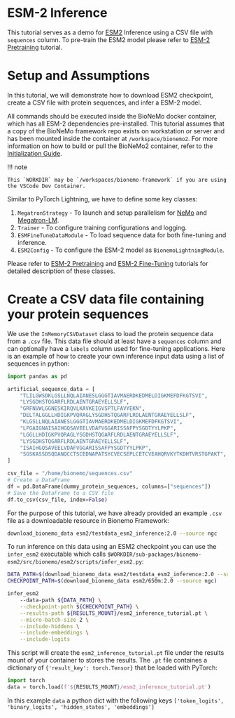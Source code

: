 # ESM-2 Inference

This tutorial serves as a demo for [ESM2](https://www.science.org/doi/abs/10.1126/science.ade2574) Inference using a CSV file with `sequences` column. To pre-train the ESM2 model please refer to [ESM-2 Pretraining](./pretrain.md) tutorial.

# Setup and Assumptions

In this tutorial, we will demonstrate how to download ESM2 checkpoint, create a CSV file with protein sequences, and infer a ESM-2 model.

All commands should be executed inside the BioNeMo docker container, which has all ESM-2 dependencies pre-installed. This tutorial assumes that a copy of the BioNeMo framework repo exists on workstation or server and has been mounted inside the container at `/workspace/bionemo2`. For more information on how to build or pull the BioNeMo2 container, refer to the [Initialization Guide](../../getting-started/initialization-guide.md).

!!! note

    This `WORKDIR` may be `/workspaces/bionemo-framework` if you are using the VSCode Dev Container.

Similar to PyTorch Lightning, we have to define some key classes:

1. `MegatronStrategy` - To launch and setup parallelism for [NeMo](https://github.com/NVIDIA/NeMo/tree/main) and [Megatron-LM](https://github.com/NVIDIA/Megatron-LM).
2. `Trainer` - To configure training configurations and logging.
3. `ESMFineTuneDataModule` - To load sequence data for both fine-tuning and inference.
4. `ESM2Config` - To configure the ESM-2 model as `BionemoLightningModule`.

Please refer to [ESM-2 Pretraining](./pretrain.md) and [ESM-2 Fine-Tuning](./finetune.md) tutorials for detailed description of these classes.

# Create a CSV data file containing your protein sequences

We use the `InMemoryCSVDataset` class to load the protein sequence data from a `.csv` file. This data file should at least have a `sequences` column and can optionally have a `labels` column used for fine-tuning applications. Here is an example of how to create your own inference input data using a list of sequences in python:

```python
import pandas as pd

artificial_sequence_data = [
    "TLILGWSDKLGSLLNQLAIANESLGGGTIAVMAERDKEDMELDIGKMEFDFKGTSVI",
    "LYSGDHSTQGARFLRDLAENTGRAEYELLSLF",
    "GRFNVWLGGNESKIRQVLKAVKEIGVSPTLFAVYEKN",
    "DELTALGGLLHDIGKPVQRAGLYSGDHSTQGARFLRDLAENTGRAEYELLSLF",
    "KLGSLLNQLAIANESLGGGTIAVMAERDKEDMELDIGKMEFDFKGTSVI",
    "LFGAIGNAISAIHGQSAVEELVDAFVGGARISSAFPYSGDTYYLPKP",
    "LGGLLHDIGKPVQRAGLYSGDHSTQGARFLRDLAENTGRAEYELLSLF",
    "LYSGDHSTQGARFLRDLAENTGRAEYELLSLF",
    "ISAIHGQSAVEELVDAFVGGARISSAFPYSGDTYYLPKP",
    "SGSKASSDSQDANQCCTSCEDNAPATSYCVECSEPLCETCVEAHQRVKYTKDHTVRSTGPAKT",
]

csv_file = "/home/bionemo/sequences.csv"
# Create a DataFrame
df = pd.DataFrame(dummy_protein_sequences, columns=["sequences"])
# Save the DataFrame to a CSV file
df.to_csv(csv_file, index=False)
```

For the purpose of this tutorial, we have already provided an example `.csv` file as a downloadable resource in Bionemo Framework:

```bash
download_bionemo_data esm2/testdata_esm2_inference:2.0 --source ngc
```

To run inference on this data using an ESM2 checkpoint you can use the `infer_esm2` executable which calls `$WORKDIR/sub-packages/bionemo-esm2/src/bionemo/esm2/scripts/infer_esm2.py`:

```bash
DATA_PATH=$(download_bionemo_data esm2/testdata_esm2_inference:2.0 --source ngc)
CHECKPOINT_PATH=$(download_bionemo_data esm2/650m:2.0 --source ngc)

infer_esm2
    --data-path ${DATA_PATH} \
    --checkpoint-path ${CHECKPOINT_PATH} \
    --results-path ${RESULTS_MOUNT}/esm2_inference_tutorial.pt \
    --micro-batch-size 2 \
    --include-hiddens \
    --include-embeddings \
    --include-logits
```

This script will create the `esm2_inference_tutorial.pt` file under the results mount of your container to stores the results. The `.pt` file containes a dictionary of `{'result_key': torch.Tensor}` that be loaded with PyTorch:

```python
import torch
data = torch.load(f'${RESULTS_MOUNT}/esm2_inference_tutorial.pt')
```
In this example `data` a python dict with the following keys `['token_logits', 'binary_logits', 'hidden_states', 'embeddings']`
